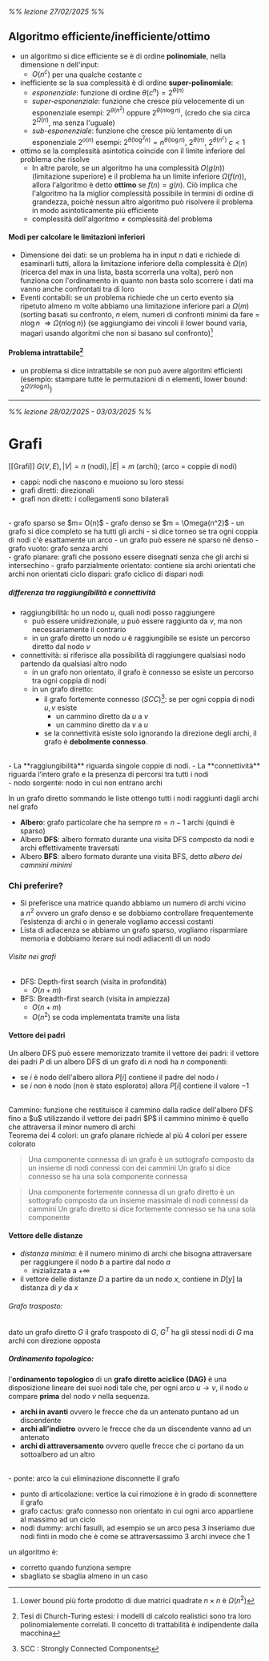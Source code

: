 *%% lezione 27/02/2025 %%*
## Algoritmo efficiente/inefficiente/ottimo
- un algoritmo si dice efficiente se è di ordine **polinomiale**, nella dimensione n dell'input:
	- $O(n^c)$ per una qualche costante $c$
- inefficiente se la sua complessità è di ordine **super-polinomiale**:
	- *esponenziale*: funzione di ordine $\theta(c^n)=2^{\theta(n)}$
	- *super-esponenziale*: funzione che cresce più velocemente di un esponenziale 
	esempi: $2^{\theta(n^2)}\ \text{oppure}\ 2^{\theta(n\log n)},$ (credo che sia circa $2^{\Omega(n)}$, ma senza l'uguale)
	- *sub-esponenziale*: funzione che cresce più lentamente di un esponenziale $2^{o(n)}$
	esempi: $2^{\theta(\log^2 n)}=n^{\theta(\log n)},\ 2^{\theta(n)}, \ 2^{\theta(n^c)}\ c<1$
- ottimo se la complessità asintotica coincide con il limite inferiore del problema che risolve
	- In altre parole, se un algoritmo ha una complessità $O(g(n))$ (limitazione superiore) e il problema ha un limite inferiore $\Omega(f(n))$, allora l'algoritmo è detto **ottimo** se $f(n) = g(n)$. Ciò implica che l'algoritmo ha la miglior complessità possibile in termini di ordine di grandezza, poiché nessun altro algoritmo può risolvere il problema in modo asintoticamente più efficiente
	- complessità dell'algoritmo $\ne$ complessità del problema

#### Modi per calcolare le limitazioni inferiori 
- Dimensione dei dati:
	se un problema ha in input $n$ dati e richiede di esaminarli tutti, allora la limitazione inferiore della complessità è $\Omega(n)$
	(ricerca del max in una lista, basta scorrerla una volta), però non funziona con l'ordinamento in quanto non basta solo scorrere i dati ma vanno anche confrontati tra di loro
- Eventi contabili:
	se un problema richiede che un certo evento sia ripetuto almeno m volte abbiamo una limitazione inferiore pari a $\Omega(m)$
	(sorting basati su confronto, $n$ elem, numeri di confronti minimi da fare = $n\log n$ $\Rightarrow \Omega(n\log n)$)
	(se aggiungiamo dei vincoli il lower bound varia, magari usando algoritmi che non si basano sul confronto)[^1]
#### Problema intrattabile[^2]
- un problema si dice intrattabile se non può avere algoritmi efficienti
(esempio: stampare tutte le permutazioni di n elementi, lower bound: $2^{\Omega(n\log n)}$)

[^1]: Lower bound più forte prodotto di due matrici quadrate $n \times n$ è $\Omega(n^2)$

[^2]: Tesi di Church-Turing estesi: i modelli di calcolo realistici sono tra loro polinomialemente correlati. Il concetto di trattabilità è indipendente dalla macchina

[^3]: SCC : Strongly Connected Components


-----
*%% lezione 28/02/2025 - 03/03/2025 %%*

# Grafi
[[Grafi]]
$G(V,E), |V|=n \ (\text{nodi}), |E|= m\ (\text{archi})$; (arco = coppie  di nodi)

- cappi: nodi che nascono e muoiono su loro stessi
- grafi diretti: direzionali
- grafi non diretti: i collegamenti sono bilaterali
<br>
- grafo sparso se $m= O(n)$
- grafo denso se $m = \Omega(n^2)$
	- un grafo si dice completo se ha tutti gli archi
	- si dice torneo se tra ogni coppia di nodi c'è esattamente un arco
- un grafo può essere né sparso né denso
- grafo vuoto: grafo senza archi
<br>
- grafo planare: grafi che possono essere disegnati senza che gli archi si intersechino
- grafo parzialmente orientato: contiene sia archi orientati che archi non orientati
ciclo dispari: grafo ciclico di dispari nodi

##### differenza tra raggiungibilità e connettività
- raggiungibilità: ho un nodo $u$, quali nodi posso raggiungere
	- può essere unidirezionale, $u$ può essere raggiunto da $v$, ma non necessariamente il contrario
	- in un grafo diretto un nodo $u$ è raggiungibile se esiste un percorso diretto dal nodo $v$
- connettività: si riferisce alla possibilità di raggiungere qualsiasi nodo partendo da qualsiasi altro nodo
	- in un grafo non orientato, il grafo è connesso se esiste un percorso tra ogni coppia di nodi
	- in un grafo diretto: 
		- il grafo fortemente connesso $(SCC)$[^3]: se per ogni coppia di nodi $u,v$ esiste
			- un cammino diretto da $u$ a $v$
			- un cammino diretto da $v$ a $u$
		- se la connettività esiste solo ignorando la direzione degli archi, il grafo è **debolmente connesso**.
<br>
- La **raggiungibilità** riguarda singole coppie di nodi.
- La **connettività** riguarda l’intero grafo e la presenza di percorsi tra tutti i nodi
<br>
- nodo sorgente: nodo in cui non entrano archi


In un grafo diretto sommando le liste ottengo tutti i nodi raggiunti dagli archi nel grafo

- **Albero**: grafo particolare che ha sempre $m = n-1$ archi (quindi è sparso)
- Albero **DFS**: albero formato durante una visita DFS composto da nodi e archi effettivamente traversati
- Albero **BFS**: albero formato durante una visita BFS, detto *albero dei cammini minimi*
### Chi preferire? 
- Si preferisce una matrice quando
	abbiamo un numero di archi vicino a $n^2$ ovvero un grafo denso e se dobbiamo controllare frequentemente l’esistenza di archi o in generale vogliamo accessi costanti
- Lista di adiacenza
	se abbiamo un grafo sparso, vogliamo risparmiare memoria e dobbiamo iterare sui nodi adiacenti di un nodo

###### Visite nei grafi
- DFS: Depth-first search (visita in profondità)
	- $O(n+m)$
- BFS: Breadth-first search (visita in ampiezza)
	- $O(n+m)$
	- $O(n^2)$ se coda implementata tramite una lista
#### Vettore dei padri
Un albero DFS può essere memorizzato tramite il vettore dei padri:
il vettore dei padri $P$ di un albero DFS di un grafo di $n$ nodi ha $n$ componenti:
- se $i$ è nodo dell'albero allora $P[i]$ contiene il padre del nodo $i$
- se $i$ non è nodo (non è stato esplorato) allora $P[i]$ contiene il valore $-1$
<br>
Cammino: funzione che restituisce il cammino dalla radice dell'albero DFS fino a $u$ utilizzando il vettore dei padri $P$ 
il cammino minimo è quello che attraversa il minor numero di archi
<br>
Teorema dei 4 colori: un grafo planare richiede al più 4 colori per essere colorato


>Una componente connessa di un grafo è un sottografo composto da un insieme di nodi connessi con dei cammini
	 Un grafo si dice connesso se ha una sola componente connessa

>Una componente fortemente connessa di un grafo diretto è un sottografo composto da un insieme massimale di nodi connessi da cammini
	 Un grafo diretto si dice fortemente connesso se ha una sola componente

#### Vettore delle distanze
- _distanza minima_: è il numero minimo di archi che bisogna attraversare per raggiungere il nodo $b$ a partire dal nodo $a$
	- inizializzata a $+\infty$
- il vettore delle distanze $D$ a partire da un nodo $x$, contiene in $D[y]$ la distanza di $y$ da $x$

###### Grafo trasposto:
dato un grafo diretto $G$ il grafo trasposto di $G$, $G^T$ ha gli stessi nodi di $G$ ma archi con direzione opposta

##### Ordinamento topologico: 
l'**ordinamento topologico** di un **grafo diretto aciclico (DAG)** è una disposizione lineare dei suoi nodi tale che, per ogni arco $u \to v$, il nodo $u$ compare **prima** del nodo $v$ nella sequenza.

- **archi in avanti** ovvero le frecce che da un antenato puntano ad un discendente
- **archi all’indietro** ovvero le frecce che da un discendente vanno ad un antenato
- **archi di attraversamento** ovvero quelle frecce che ci portano da un sottoalbero ad un altro
<br>
- ponte: arco la cui eliminazione disconnette il grafo

- punto di articolazione: vertice la cui rimozione è in grado di sconnettere il grafo
- grafo cactus: grafo connesso non orientato in cui ogni arco appartiene al massimo ad un ciclo
- nodi dummy: archi fasulli, ad esempio se un arco pesa 3 inseriamo due nodi finti in modo che è come se attraversassimo 3 archi invece che 1


un algoritmo è:
- corretto quando funziona sempre
- sbagliato se sbaglia almeno in un caso